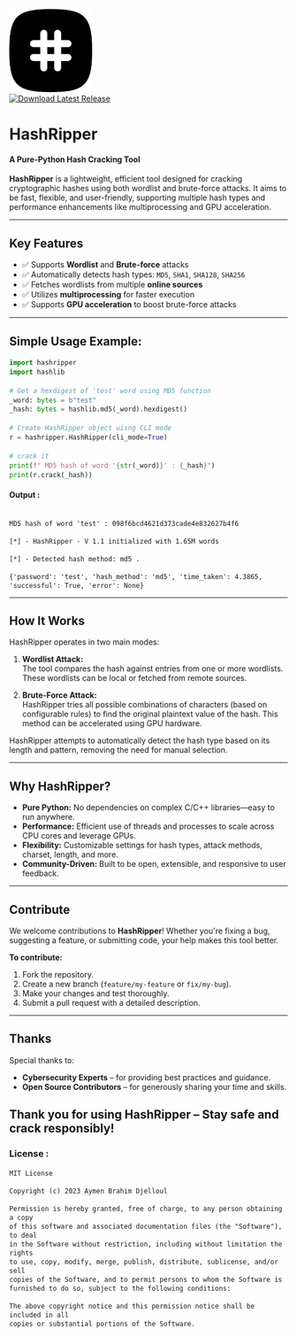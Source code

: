 <div align="left">
  <img src="https://github.com/aymenbrahimdjelloul/HashRipper/blob/main/images/icon.png" alt="HashRipper Logo" width="150" height="150">
</div>

<a href="https://github.com/aymenbrahimdjelloul/HashRipper/releases/latest">
    <img src="https://img.shields.io/github/v/release/aymenbrahimdjelloul/HashRipper?color=green&label=Download&style=for-the-badge" alt="Download Latest Release">
  </a>

# **HashRipper**
#### A Pure-Python Hash Cracking Tool

**HashRipper** is a lightweight, efficient tool designed for cracking cryptographic hashes using both wordlist and brute-force attacks. It aims to be fast, flexible, and user-friendly, supporting multiple hash types and performance enhancements like multiprocessing and GPU acceleration.

---

## **Key Features**

- ✅ Supports **Wordlist** and **Brute-force** attacks  
- ✅ Automatically detects hash types: `MD5`, `SHA1`, `SHA128`, `SHA256`  
- ✅ Fetches wordlists from multiple **online sources**  
- ✅ Utilizes **multiprocessing** for faster execution  
- ✅ Supports **GPU acceleration** to boost brute-force attacks

---

## Simple Usage Example:

~~~python
import hashripper
import hashlib

# Get a hexdigest of 'test' word using MD5 function
_word: bytes = b"test"
_hash: bytes = hashlib.md5(_word).hexdigest()

# Create HashRipper object uisng CLI mode
r = hashripper.HashRipper(cli_mode=True)

# crack it
print(f" MD5 hash of word '{str(_word)}' : {_hash}")
print(r.crack(_hash))
~~~
#### Output :
~~~

MD5 hash of word 'test' : 098f6bcd4621d373cade4e832627b4f6

[*] - HashRipper - V 1.1 initialized with 1.65M words

[*] - Detected hash method: md5 .

{'password': 'test', 'hash_method': 'md5', 'time_taken': 4.3865, 'successful': True, 'error': None}

~~~


---

## **How It Works**

HashRipper operates in two main modes:

1. **Wordlist Attack:**  
   The tool compares the hash against entries from one or more wordlists. These wordlists can be local or fetched from remote sources.

2. **Brute-Force Attack:**  
   HashRipper tries all possible combinations of characters (based on configurable rules) to find the original plaintext value of the hash. This method can be accelerated using GPU hardware.

HashRipper attempts to automatically detect the hash type based on its length and pattern, removing the need for manual selection.

---

## **Why HashRipper?**

- **Pure Python:** No dependencies on complex C/C++ libraries—easy to run anywhere.  
- **Performance:** Efficient use of threads and processes to scale across CPU cores and leverage GPUs.  
- **Flexibility:** Customizable settings for hash types, attack methods, charset, length, and more.  
- **Community-Driven:** Built to be open, extensible, and responsive to user feedback.

---

## **Contribute**

We welcome contributions to **HashRipper**! Whether you're fixing a bug, suggesting a feature, or submitting code, your help makes this tool better.

**To contribute:**
1. Fork the repository.
2. Create a new branch (`feature/my-feature` or `fix/my-bug`).
3. Make your changes and test thoroughly.
4. Submit a pull request with a detailed description.

---

## **Thanks**

Special thanks to:

- **Cybersecurity Experts** – for providing best practices and guidance.
- **Open Source Contributors** – for generously sharing your time and skills.
  
Thank you for using **HashRipper** – Stay safe and crack responsibly!
---
### License : 
~~~
MIT License

Copyright (c) 2023 Aymen Brahim Djelloul

Permission is hereby granted, free of charge, to any person obtaining a copy
of this software and associated documentation files (the "Software"), to deal
in the Software without restriction, including without limitation the rights
to use, copy, modify, merge, publish, distribute, sublicense, and/or sell
copies of the Software, and to permit persons to whom the Software is
furnished to do so, subject to the following conditions:

The above copyright notice and this permission notice shall be included in all
copies or substantial portions of the Software.

~~~
